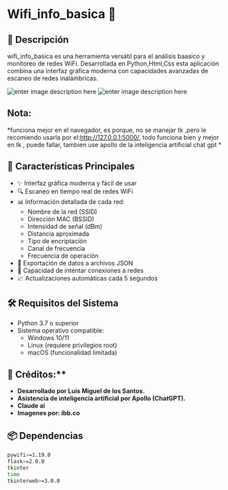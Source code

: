 # Wifi_info_basica 🛜

## 📡 Descripción
wifi_info_basica es una herramienta  versátil para el análisis baasico y monitoreo de redes WiFi. Desarrollada en Python,Html,Css esta aplicación combina una interfaz gráfica moderna con capacidades avanzadas de escaneo de redes inalámbricas.

![enter image description here](https://i.ibb.co/J32t9cM/wif.png)
![enter image description here](https://i.ibb.co/q066Mv6/wifi2.png)
## Nota:
*funciona mejor en el navegador, es porque, no se manejar tk
,pero le recomiendo usarla por el:http://127.0.0.1:5000/, todo funciona bien y mejor en tk , puede fallar, tambien use apollo de la inteligencia artificial chat gpt *
## 🚀 Características Principales
- ✨ Interfaz gráfica moderna y fácil de usar
- 🔍 Escaneo en tiempo real de redes WiFi
- 📊 Información detallada de cada red:
  - Nombre de la red (SSID)
  - Dirección MAC (BSSID)
  - Intensidad de señal (dBm)
  - Distancia aproximada
  - Tipo de encriptación
  - Canal de frecuencia
  - Frecuencia de operación
- 💾 Exportación de datos a archivos JSON
- 🔐 Capacidad de intentar conexiones a redes
- 📈 Actualizaciones automáticas cada 5 segundos

## 🛠️ Requisitos del Sistema
- Python 3.7 o superior
- Sistema operativo compatible:
  - Windows 10/11
  - Linux (requiere privilegios root)
  - macOS (funcionalidad limitada)


## 📢 Créditos:**

-   **Desarrollado por Luis Miguel de los Santos.**
-   **Asistencia de inteligencia artificial por Apollo (ChatGPT).**
-   **Claude ai**
- **Imagenes por:  ibb.co**













## 📦 Dependencias
```bash
pywifi>=1.19.0
flask>=2.0.0
tkinter
time
tkinterweb>=3.0.0





